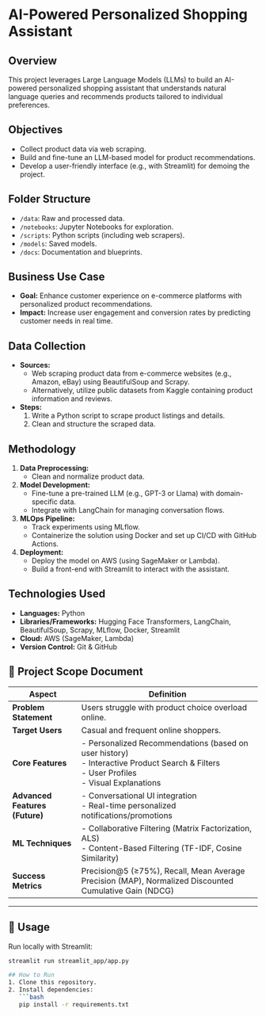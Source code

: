 # AI-Powered Personalized Shopping Assistant

## Overview
This project leverages Large Language Models (LLMs) to build an AI-powered personalized shopping assistant that understands natural language queries and recommends products tailored to individual preferences.

## Objectives
- Collect product data via web scraping.
- Build and fine-tune an LLM-based model for product recommendations.
- Develop a user-friendly interface (e.g., with Streamlit) for demoing the project.

## Folder Structure
- `/data`: Raw and processed data.
- `/notebooks`: Jupyter Notebooks for exploration.
- `/scripts`: Python scripts (including web scrapers).
- `/models`: Saved models.
- `/docs`: Documentation and blueprints.

## Business Use Case
- **Goal:** Enhance customer experience on e-commerce platforms with personalized product recommendations.
- **Impact:** Increase user engagement and conversion rates by predicting customer needs in real time.

## Data Collection
- **Sources:**  
  - Web scraping product data from e-commerce websites (e.g., Amazon, eBay) using BeautifulSoup and Scrapy.  
  - Alternatively, utilize public datasets from Kaggle containing product information and reviews.
- **Steps:**  
  1. Write a Python script to scrape product listings and details.  
  2. Clean and structure the scraped data.

## Methodology
1. **Data Preprocessing:**  
   - Clean and normalize product data.
2. **Model Development:**  
   - Fine-tune a pre-trained LLM (e.g., GPT-3 or Llama) with domain-specific data.  
   - Integrate with LangChain for managing conversation flows.
3. **MLOps Pipeline:**  
   - Track experiments using MLflow.  
   - Containerize the solution using Docker and set up CI/CD with GitHub Actions.
4. **Deployment:**  
   - Deploy the model on AWS (using SageMaker or Lambda).  
   - Build a front-end with Streamlit to interact with the assistant.

## Technologies Used
- **Languages:** Python  
- **Libraries/Frameworks:** Hugging Face Transformers, LangChain, BeautifulSoup, Scrapy, MLflow, Docker, Streamlit  
- **Cloud:** AWS (SageMaker, Lambda)  
- **Version Control:** Git & GitHub

## 📌 **Project Scope Document**

| Aspect                        | Definition                                                        |
|-------------------------------|-------------------------------------------------------------------|
| **Problem Statement**         | Users struggle with product choice overload online.               |
| **Target Users**              | Casual and frequent online shoppers.                              |
| **Core Features**             | - Personalized Recommendations (based on user history)<br>- Interactive Product Search & Filters<br>- User Profiles<br>- Visual Explanations |
| **Advanced Features (Future)**| - Conversational UI integration<br>- Real-time personalized notifications/promotions |
| **ML Techniques**             | - Collaborative Filtering (Matrix Factorization, ALS)<br>- Content-Based Filtering (TF-IDF, Cosine Similarity) |
| **Success Metrics**           | Precision@5 (≥75%), Recall, Mean Average Precision (MAP), Normalized Discounted Cumulative Gain (NDCG) |

---

## 🎈 **Usage**
Run locally with Streamlit:
```bash
streamlit run streamlit_app/app.py

## How to Run
1. Clone this repository.
2. Install dependencies:  
   ```bash
   pip install -r requirements.txt

